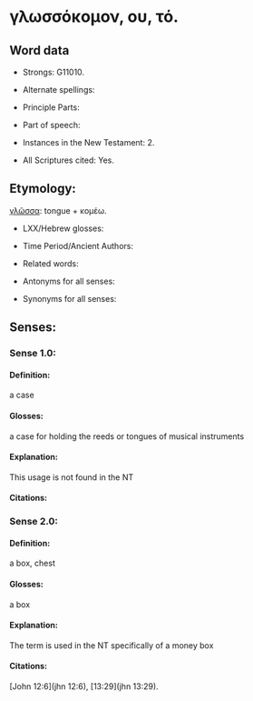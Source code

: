 # γλωσσόκομον, ου, τό.

<!-- Status: S2=NeedsEdits -->
<!-- Lexica used for edits: BDAG LN FFM BN LSJM MM  -->

## Word data

* Strongs: G11010.

* Alternate spellings:


* Principle Parts: 


* Part of speech: 


* Instances in the New Testament: 2.

* All Scriptures cited: Yes.

## Etymology: 

[γλῶσσα](../G11000/01.md): tongue + κομέω.

* LXX/Hebrew glosses: 


* Time Period/Ancient Authors: 


* Related words: 

* Antonyms for all senses:

* Synonyms for all senses: 


## Senses: 


### Sense  1.0: 

#### Definition: 

a case

#### Glosses: 

a case for holding the reeds or tongues of musical instruments

#### Explanation: 

This usage is not found in the NT

#### Citations: 


### Sense  2.0: 

#### Definition: 

a box, chest

#### Glosses: 

a box

#### Explanation: 

The term is used in the NT specifically of a money box

#### Citations: 

[John 12:6](jhn 12:6), [13:29](jhn 13:29).